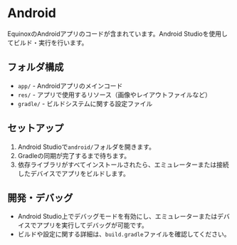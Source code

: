 # Android

EquinoxのAndroidアプリのコードが含まれています。Android Studioを使用してビルド・実行を行います。

## フォルダ構成

- `app/` - Androidアプリのメインコード
- `res/` - アプリで使用するリソース（画像やレイアウトファイルなど）
- `gradle/` - ビルドシステムに関する設定ファイル

## セットアップ

1. Android Studioで`android/`フォルダを開きます。
2. Gradleの同期が完了するまで待ちます。
3. 依存ライブラリがすべてインストールされたら、エミュレーターまたは接続したデバイスでアプリをビルドします。

## 開発・デバッグ

- Android Studio上でデバッグモードを有効にし、エミュレーターまたはデバイスでアプリを実行してデバッグが可能です。
- ビルドや設定に関する詳細は、`build.gradle`ファイルを確認してください。
